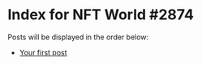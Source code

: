 # Index for NFT World #2874
Posts will be displayed in the order below:

- [Your first post](./001-first.md)


